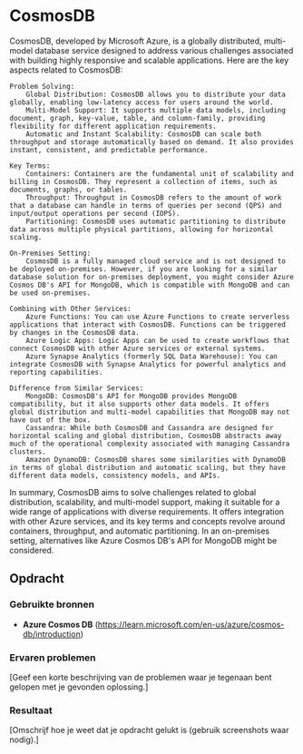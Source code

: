 # CosmosDB

CosmosDB, developed by Microsoft Azure, is a globally distributed, multi-model database service designed to address various challenges associated with building highly responsive and scalable applications. Here are the key aspects related to CosmosDB:

    Problem Solving:
        Global Distribution: CosmosDB allows you to distribute your data globally, enabling low-latency access for users around the world.
        Multi-Model Support: It supports multiple data models, including document, graph, key-value, table, and column-family, providing flexibility for different application requirements.
        Automatic and Instant Scalability: CosmosDB can scale both throughput and storage automatically based on demand. It also provides instant, consistent, and predictable performance.

    Key Terms:
        Containers: Containers are the fundamental unit of scalability and billing in CosmosDB. They represent a collection of items, such as documents, graphs, or tables.
        Throughput: Throughput in CosmosDB refers to the amount of work that a database can handle in terms of queries per second (QPS) and input/output operations per second (IOPS).
        Partitioning: CosmosDB uses automatic partitioning to distribute data across multiple physical partitions, allowing for horizontal scaling.

    On-Premises Setting:
        CosmosDB is a fully managed cloud service and is not designed to be deployed on-premises. However, if you are looking for a similar database solution for on-premises deployment, you might consider Azure Cosmos DB's API for MongoDB, which is compatible with MongoDB and can be used on-premises.

    Combining with Other Services:
        Azure Functions: You can use Azure Functions to create serverless applications that interact with CosmosDB. Functions can be triggered by changes in the CosmosDB data.
        Azure Logic Apps: Logic Apps can be used to create workflows that connect CosmosDB with other Azure services or external systems.
        Azure Synapse Analytics (formerly SQL Data Warehouse): You can integrate CosmosDB with Synapse Analytics for powerful analytics and reporting capabilities.

    Difference from Similar Services:
        MongoDB: CosmosDB's API for MongoDB provides MongoDB compatibility, but it also supports other data models. It offers global distribution and multi-model capabilities that MongoDB may not have out of the box.
        Cassandra: While both CosmosDB and Cassandra are designed for horizontal scaling and global distribution, CosmosDB abstracts away much of the operational complexity associated with managing Cassandra clusters.
        Amazon DynamoDB: CosmosDB shares some similarities with DynamoDB in terms of global distribution and automatic scaling, but they have different data models, consistency models, and APIs.

In summary, CosmosDB aims to solve challenges related to global distribution, scalability, and multi-model support, making it suitable for a wide range of applications with diverse requirements. It offers integration with other Azure services, and its key terms and concepts revolve around containers, throughput, and automatic partitioning. In an on-premises setting, alternatives like Azure Cosmos DB's API for MongoDB might be considered.

## Opdracht
### Gebruikte bronnen

* __Azure Cosmos DB__ (https://learn.microsoft.com/en-us/azure/cosmos-db/introduction)
### Ervaren problemen

[Geef een korte beschrijving van de problemen waar je tegenaan bent gelopen met je gevonden oplossing.]

### Resultaat
[Omschrijf hoe je weet dat je opdracht gelukt is (gebruik screenshots waar nodig).]
